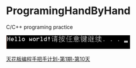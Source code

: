 # ProgramingHandByHand
C/C++ programing practice

![](https://raw.githubusercontent.com/breakerthb/ProgramingHandByHand/1-10/Pic/001.png)

[天花板编程手把手计划-第1期-第10天](http://www.jianshu.com/p/f8717e49c1e5)